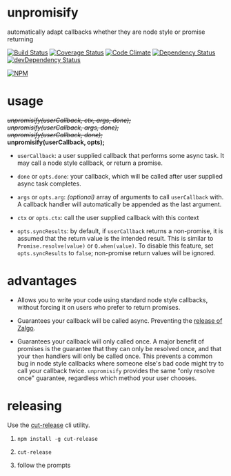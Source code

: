 # unpromisify

automatically adapt callbacks whether they are node style or promise returning

[![Build Status](https://travis-ci.org/jamestalmage/unpromisify.svg)](https://travis-ci.org/jamestalmage/unpromisify)
[![Coverage Status](https://coveralls.io/repos/jamestalmage/unpromisify/badge.svg)](https://coveralls.io/r/jamestalmage/unpromisify)
[![Code Climate](https://codeclimate.com/github/jamestalmage/unpromisify/badges/gpa.svg)](https://codeclimate.com/github/jamestalmage/unpromisify)
[![Dependency Status](https://david-dm.org/jamestalmage/unpromisify.svg)](https://david-dm.org/jamestalmage/unpromisify)
[![devDependency Status](https://david-dm.org/jamestalmage/unpromisify/dev-status.svg)](https://david-dm.org/jamestalmage/unpromisify#info=devDependencies)

[![NPM](https://nodei.co/npm/unpromisify.png)](https://www.npmjs.com/package/unpromisify/)

# usage

<em><s>unpromisify(userCallback, ctx, args, done);</s></em><br/>
<em><s>unpromisify(userCallback, args, done);</s></em><br/>
<em><s>unpromisify(userCallback, done);</s></em><br/>
<b>unpromisify(userCallback, opts);</b>

  * `userCallback`: a user supplied callback that performs some async task.  It may call a node style callback, 
        or return a promise.
                    
  * `done` or `opts.done`: your callback, which will be called after user supplied async task completes.
  
  * `args` or `opts.arg`: *(optional)* array of arguments to call `userCallback` with. A callback handler will automatically be
        appended as the last argument.
  
  * `ctx` or `opts.ctx`: call the user supplied callback with this context
  
  * `opts.syncResults`: by default, if `userCallback` returns a non-promise, it is assumed that the return
         value is the intended result. This is similar to `Promise.resolve(value)` or `Q.when(value)`.
         To disable this feature, set `opts.syncResults` to `false`; non-promise return values will be ignored.
  
# advantages

  * Allows you to write your code using standard node style callbacks, without forcing it on users who prefer
    to return promises.
    
  * Guarantees your callback will be called async. Preventing the 
    [release of Zalgo](http://blog.izs.me/post/59142742143/designing-apis-for-asynchrony).  

  * Guarantees your callback will only called once. A major benefit of promises is the guarantee that they can only 
    be resolved once, and that your `then` handlers will only be called once. This prevents a common bug in node 
    style callbacks where someone else's bad code might try to call your callback twice.
    `unpromisify` provides the same "only resolve once" guarantee, regardless which method your user chooses.

# releasing
  
Use the [cut-release](https://www.npmjs.com/package/cut-release) cli utility.
   
  1. `npm install -g cut-release`
  
  2. `cut-release`
  
  3. follow the prompts
  